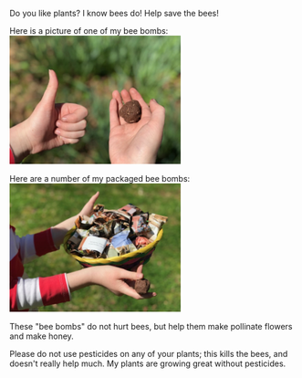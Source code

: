 Do you like plants? I know bees do! Help save the bees! 

Here is a picture of one of my bee bombs: <img src="beeBomb1.jpg" alt="drawing" width="300"/>

Here are a number of my packaged bee bombs: <img src="beeBombPkgs1.jpg" alt="drawing" width="300"/>

These "bee bombs" do not hurt bees, but help them make pollinate flowers and make honey.

Please do not use pesticides on any of your plants; this kills the bees, and doesn't really help much.  My plants are growing great without pesticides.
